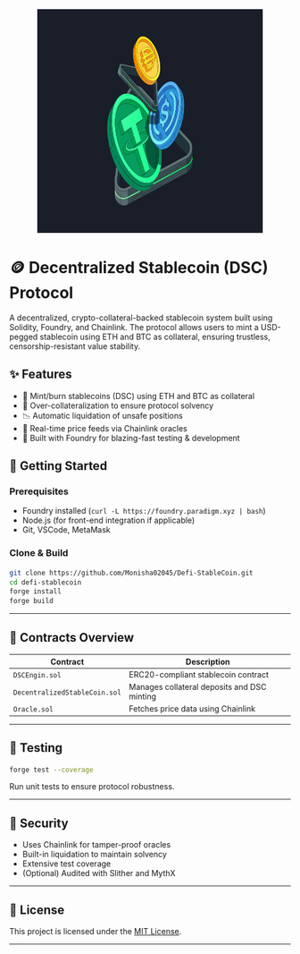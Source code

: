 
<div style="text-align: center;">
    <img src="./img/stablecoin.png" height=400 width=80%/>
</div>



# 🪙 Decentralized Stablecoin (DSC) Protocol

A decentralized, crypto-collateral-backed stablecoin system built using Solidity, Foundry, and Chainlink. The protocol allows users to mint a USD-pegged stablecoin using ETH and BTC as collateral, ensuring trustless, censorship-resistant value stability.


## ✨ Features

- 🏦 Mint/burn stablecoins (DSC) using ETH and BTC as collateral
- 🔐 Over-collateralization to ensure protocol solvency
- 📉 Automatic liquidation of unsafe positions
- 🔗 Real-time price feeds via Chainlink oracles
- 🧪 Built with Foundry for blazing-fast testing & development



## 🚀 Getting Started

### Prerequisites

- Foundry installed (`curl -L https://foundry.paradigm.xyz | bash`)
- Node.js (for front-end integration if applicable)
- Git, VSCode, MetaMask

### Clone & Build

```bash
git clone https://github.com/Monisha02045/Defi-StableCoin.git
cd defi-stablecoin
forge install
forge build
```

---

## 🧾 Contracts Overview

| Contract                      | Description |
|-------------------------------|-------------|
| `DSCEngin.sol`                | ERC20-compliant stablecoin contract |
| `DecentralizedStableCoin.sol` | Manages collateral deposits and DSC minting |
| `Oracle.sol`                  | Fetches price data using Chainlink |


---

## 🧪 Testing

```bash
forge test --coverage
```

Run unit tests  to ensure protocol robustness.

---

## 🔐 Security

- Uses Chainlink for tamper-proof oracles
- Built-in liquidation to maintain solvency
- Extensive test coverage
- (Optional) Audited with Slither and MythX

---

## 📄 License

This project is licensed under the [MIT License](LICENSE).

---
